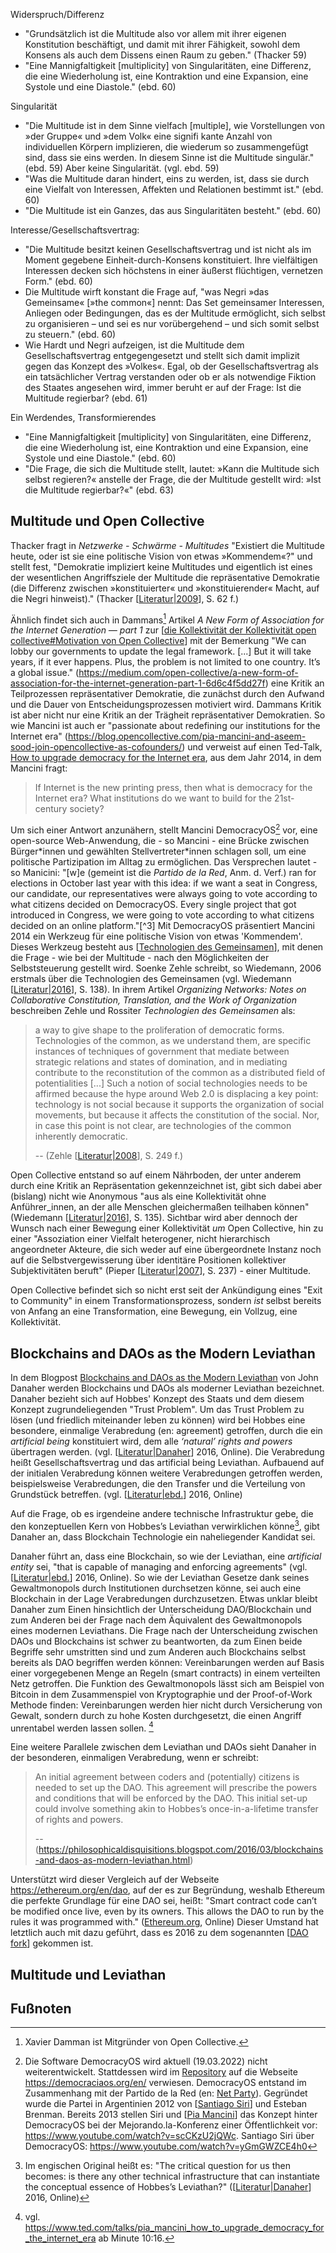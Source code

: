 Widerspruch/Differenz
* "Grundsätzlich ist die Multitude also vor allem mit ihrer eigenen Konstitution beschäftigt, und damit mit ihrer Fähigkeit, sowohl dem Konsens als auch dem Dissens einen Raum zu geben." (Thacker 59)
* "Eine Mannigfaltigkeit [multiplicity] von Singularitäten, eine Differenz, die eine Wiederholung ist, eine Kontraktion und eine Expansion, eine Systole und eine Diastole." (ebd. 60)

Singularität
* "Die Multitude ist in dem Sinne vielfach [multiple], wie Vorstellungen von »der Gruppe« und »dem Volk« eine signifi kante Anzahl von individuellen Körpern implizieren, die wiederum so zusammengefügt sind, dass sie eins werden. In diesem Sinne ist die Multitude singulär." (ebd. 59) Aber keine Singularität. (vgl. ebd. 59)
* "Was die Multitude daran hindert, eins zu werden, ist, dass sie durch eine Vielfalt von Interessen, Affekten und Relationen bestimmt ist." (ebd. 60)
* "Die Multitude ist ein Ganzes, das aus Singularitäten besteht." (ebd. 60)

Interesse/Gesellschaftsvertrag:
* "Die Multitude besitzt keinen Gesellschaftsvertrag und ist nicht als im Moment gegebene Einheit-durch-Konsens konstituiert. Ihre vielfältigen Interessen decken sich höchstens in einer äußerst flüchtigen, vernetzen Form." (ebd. 60)
* Die Multitude wirft konstant die Frage auf, "was Negri »das Gemeinsame« [»the common«] nennt: Das Set gemeinsamer Interessen, Anliegen oder Bedingungen, das es der Multitude ermöglicht, sich selbst zu organisieren – und sei es nur vorübergehend – und sich somit selbst zu steuern." (ebd. 60)
* Wie Hardt und Negri aufzeigen, ist die Multitude dem Gesellschaftsvertrag entgegengesetzt und stellt sich damit implizit gegen das Konzept des »Volkes«. Egal, ob der Gesellschaftsvertrag als ein tatsächlicher Vertrag verstanden oder ob er als notwendige Fiktion des Staates angesehen wird, immer beruht er auf der Frage: Ist die Multitude regierbar? (ebd. 61)

Ein Werdendes, Transformierendes
* "Eine Mannigfaltigkeit [multiplicity] von Singularitäten, eine Differenz, die eine Wiederholung ist, eine Kontraktion und eine Expansion, eine Systole und eine Diastole." (ebd. 60)
* "Die Frage, die sich die Multitude stellt, lautet: »Kann die Multitude sich selbst regieren?« anstelle der Frage, die der Multitude gestellt wird: »Ist die Multitude regierbar?«" (ebd. 63)

## Multitude und Open Collective
Thacker fragt in _Netzwerke - Schwärme - Multitudes_ "Existiert die Multitude heute, oder ist sie eine politische Vision von etwas »Kommendem«?" und stellt fest,  "Demokratie impliziert keine Multitudes und eigentlich ist eines der wesentlichen Angriffsziele der Multitude die repräsentative Demokratie (die Differenz zwischen »konstituierter« und »konstituierender« Macht, auf die Negri hinweist)." (Thacker [[Literatur|2009]], S. 62 f.)

Ähnlich findet sich auch in Dammans[^1] Artikel _A New Form of Association for the Internet Generation — part 1_ zur [[die Kollektivität der Kollektivität open collective#Motivation von Open Collective]] mit der Bemerkung "We can lobby our governments to update the legal framework. [...] But it will take years, if it ever happens. Plus, the problem is not limited to one country. It’s a global issue." (https://medium.com/open-collective/a-new-form-of-association-for-the-internet-generation-part-1-6d6c4f5dd27f) eine Kritik an Teilprozessen repräsentativer Demokratie, die zunächst durch den Aufwand und die Dauer von Entscheidungsprozessen motiviert wird. Dammans Kritik ist aber nicht nur eine Kritik an der Trägheit repräsentativer Demokratien. So wie Mancini ist auch er "passionate about redefining our institutions for the Internet era" (https://blog.opencollective.com/pia-mancini-and-aseem-sood-join-opencollective-as-cofounders/) und verweist auf einen Ted-Talk, [How to upgrade democracy for the Internet era](https://www.ted.com/talks/pia_mancini_how_to_upgrade_democracy_for_the_internet_era), aus dem Jahr 2014, in dem Mancini fragt:

> If Internet is the new printing press, then what is democracy for the Internet era?
> What institutions do we want to build for the 21st-century society?
 
Um sich einer Antwort anzunähern, stellt Mancini DemocracyOS[^2] vor, eine open-source Web-Anwendung, die - so Mancini - eine Brücke zwischen Bürger\*innen und gewählten Stellvertreter\*innen schlagen soll, um eine politische Partizipation im Alltag zu ermöglichen. Das Versprechen lautet - so Manicini: "[w]e (gemeint ist die _Partido de la Red_, Anm. d. Verf.) ran for elections in October last year with this idea: if we want a seat in Congress, our candidate, our representatives were always going to vote according to what citizens decided on DemocracyOS. Every single project that got introduced in Congress, we were going to vote according to what citizens decided on an online platform."[^3] Mit DemocracyOS präsentiert Mancini 2014 ein Werkzeug für eine politische Vision von etwas 'Kommendem'. Dieses Werkzeug besteht aus [[Technologien des Gemeinsamen]], mit denen die Frage - wie bei der Multitude - nach den Möglichkeiten der Selbststeuerung gestellt wird.
Soenke Zehle schreibt, so Wiedemann, 2006 erstmals über die Technologien des Gemeinsamen (vgl. Wiedemann [[Literatur|2016]], S. 138). In ihrem Artikel _Organizing Networks: Notes on Collaborative Constitution, Translation, and the Work of Organization_ beschreiben Zehle und Rossiter _Technologien des Gemeinsamen_ als:
> a way to give shape to the proliferation of democratic forms. Technologies of the common, as we understand them, are specific instances of techniques of government that mediate between strategic relations and states of domination, and in mediating contribute to the reconstitution of the common as a distributed field of potentialities [...] Such a notion of social technologies needs to be affirmed because the hype around Web 2.0 is displacing a key point: technology is not social because it supports the organization of social movements, but because it affects the constitution of the social. Nor, in case this point is not clear, are technologies of the common inherently democratic.
>
> -- (Zehle [[Literatur|2008]], S. 249 f.)

Open Collective entstand so auf einem Nährboden, der unter anderem durch eine Kritik an Repräsentation gekennzeichnet ist, gibt sich dabei aber (bislang) nicht wie Anonymous "aus als eine Kollektivität ohne Anführer_innen, an der alle Menschen gleichermaßen teilhaben können" (Wiedemann [[Literatur|2016]], S. 135). Sichtbar wird aber dennoch der Wunsch nach einer Bewegung einer Kollektivität _um_ Open Collective, hin zu einer "Assoziation einer Vielfalt heterogener, nicht hierarchisch angeordneter Akteure, die sich weder auf eine übergeordnete Instanz noch auf die Selbstvergewisserung über identitäre Positionen kollektiver Subjektivitäten beruft" (Pieper [[Literatur|2007]], S. 237) - einer Multitude.

Open Collective befindet sich so nicht erst seit der Ankündigung eines "Exit to Community" in einem Transformationsprozess, sondern _ist_ selbst bereits von Anfang an eine Transformation, eine Bewegung, ein Vollzug, eine Kollektivität.



## Blockchains and DAOs as the Modern Leviathan
In dem Blogpost [Blockchains and DAOs as the Modern Leviathan](https://philosophicaldisquisitions.blogspot.com/2016/03/blockchains-and-daos-as-modern-leviathan.html) von John Danaher werden Blockchains und DAOs als moderner Leviathan bezeichnet. Danaher bezieht sich auf Hobbes' Konzept des Staats und dem diesem Konzept zugrundeliegenden "Trust Problem". Um das Trust Problem zu lösen (und friedlich miteinander leben zu können) wird bei Hobbes eine besondere, einmalige Verabredung (en: agreement) getroffen, durch die ein _artificial being_ konstituiert wird, dem alle _‘natural’ rights and powers_ übertragen werden. (vgl. [[Literatur|Danaher]] 2016, Online). Die Verabredung heißt Gesellschaftsvertrag und das artificial being Leviathan. Aufbauend auf der initialen Verabredung können weitere Verabredungen getroffen werden, beispielsweise Verabredungen, die den Transfer und die Verteilung von Grundstück betreffen. (vgl. [[Literatur|ebd.]] 2016, Online)

Auf die Frage, ob es irgendeine andere technische Infrastruktur gebe, die den konzeptuellen Kern von Hobbes’s Leviathan verwirklichen könne[^4], gibt Danaher an, dass Blockchain Technologie ein naheliegender Kandidat sei.

Danaher führt an, dass eine Blockchain, so wie der Leviathan, eine _artificial entity_ sei, "that is capable of managing and enforcing agreements" (vgl. [[Literatur|ebd.]] 2016, Online).
So wie der Leviathan Gesetze dank seines Gewaltmonopols durch Institutionen durchsetzen könne, sei auch eine Blockchain in der Lage Verabredungen durchzusetzen. Etwas unklar bleibt Danaher zum Einen hinsichtlich der Unterscheidung DAO/Blockchain und zum Anderen bei der Frage nach dem Äquivalent des Gewaltmonopols eines modernen Leviathans.
Die Frage nach der Unterscheidung zwischen DAOs und Blockchains ist schwer zu beantworten, da zum Einen beide Begriffe sehr umstritten sind und zum Anderen auch Blockchains selbst bereits als DAO begriffen werden können: Vereinbarungen werden auf Basis einer vorgegebenen Menge an Regeln (smart contracts) in einem verteilten Netz getroffen.
Die Funktion des Gewaltmonopols lässt sich am Beispiel von Bitcoin in dem Zusammenspiel von Kryptographie und der Proof-of-Work Methode finden: Vereinbarungen werden hier nicht durch Versicherung von Gewalt, sondern durch zu hohe Kosten durchgesetzt, die einen Angriff unrentabel werden lassen sollen. [^5]

Eine weitere Parallele zwischen dem Leviathan und DAOs sieht Danaher in der besonderen, einmaligen Verabredung, wenn er schreibt:
> An initial agreement between coders and (potentially) citizens is needed to set up the DAO. This agreement will prescribe the powers and conditions that will be enforced by the DAO. This initial set-up could involve something akin to Hobbes’s once-in-a-lifetime transfer of rights and powers.
> 
> -- (https://philosophicaldisquisitions.blogspot.com/2016/03/blockchains-and-daos-as-modern-leviathan.html)

Unterstützt wird dieser Vergleich auf der Webseite https://ethereum.org/en/dao, auf der es zur Begründung, weshalb Ethereum die perfekte Grundlage für eine DAO sei, heißt: "Smart contract code can’t be modified once live, even by its owners. This allows the DAO to run by the rules it was programmed with." ([Ethereum.org](https://ethereum.org/en/dao), Online) Dieser Umstand hat letztlich auch mit dazu geführt, dass es 2016 zu dem sogenannten [[DAO fork]] gekommen ist.

## Multitude und Leviathan

## Fußnoten
[^1]: Xavier Damman ist Mitgründer von Open Collective.
[^2]: Die Software DemocracyOS wird aktuell (19.03.2022) nicht weiterentwickelt. Stattdessen wird im [Repository](https://github.com/DemocracyOS/democracyos) auf die Webseite https://democraciaos.org/en/ verwiesen. DemocracyOS entstand im Zusammenhang mit der Partido de la Red (en: [Net Party](https://en.wikipedia.org/wiki/Net_Party)). Gegründet wurde die Partei in Argentinien 2012 von [[Santiago Siri]] und Esteban Brenman. Bereits 2013 stellen Siri und [[Pia Mancini]] das Konzept hinter DemocracyOS bei der Mejorando.la-Konferenz einer Öffentlichkeit vor: https://www.youtube.com/watch?v=scCKzU2jQWc. Santiago Siri über DemocracyOS: https://www.youtube.com/watch?v=yGmGWZCE4h0
[^5]: vgl. https://www.ted.com/talks/pia_mancini_how_to_upgrade_democracy_for_the_internet_era ab Minute 10:16.
[^4]: Im engischen Original heißt es: "The critical question for us then becomes: is there any other technical infrastructure that can instantiate the conceptual essence of Hobbes’s Leviathan?" ([[Literatur|Danaher]] 2016, Online)
[^5]: vgl. https://www.coindesk.com/policy/2021/05/03/bitcoin-has-a-nonviolent-security-model/

[//begin]: # "Autogenerated link references for markdown compatibility"
[Literatur|2009]: Literatur.md "Literatur"
[die Kollektivität der Kollektivität open collective#Motivation von Open Collective]: <die Kollektivität der Kollektivität open collective.md> "die Kollektivität der Kollektivität Open Collective"
[Technologien des Gemeinsamen]: <Technologien des Gemeinsamen.md> "Technologien des Gemeinsamen"
[Literatur|2016]: Literatur.md "Literatur"
[Literatur|2008]: Literatur.md "Literatur"
[Literatur|2007]: Literatur.md "Literatur"
[Literatur|Danaher]: Literatur.md "Literatur"
[Literatur|ebd.]: Literatur.md "Literatur"
[DAO fork]: <DAO fork.md> "DAO fork"
[Santiago Siri]: <Santiago Siri.md> "Santiago Siri"
[Pia Mancini]: <Pia Mancini.md> "Pia Mancini"
[//end]: # "Autogenerated link references"